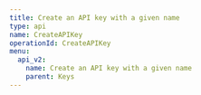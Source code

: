 ```yaml
---
title: Create an API key with a given name
type: api
name: CreateAPIKey
operationId: CreateAPIKey
menu:
  api_v2:
    name: Create an API key with a given name
    parent: Keys
---
```

